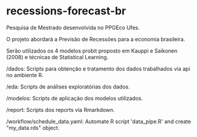 # recessions-forecast-br
Pesquisa de Mestrado desenvolvida no PPGEco Ufes.

O projeto abordará a Previsão de Recessões para a economia brasileira.

Serão utilizados os 4 modelos probit proposto em Kauppi e Saikonen (2008) e técnicas de Statistical Learning.

/dados: Scripts para obtenção e tratamento dos dados trabalhados via api no ambiente R.

/eda: Scripts de análises exploratórias dos dados.

/modelos: Scripts de aplicação dos modelos utilizados.

/report: Scripts dos reports via Rmarkdown.

/workflow/schedule_data.yaml: Automate R script 'data_pipe.R' and create "my_data.rds" object.





